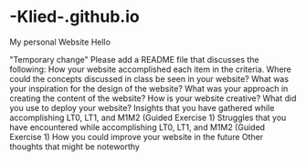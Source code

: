 # -Klied-.github.io
My personal Website
Hello


"Temporary change"
Please add a README file that discusses the following:
How your website accomplished each item in the criteria.
Where could the concepts discussed in class be seen in your website?
What was your inspiration for the design of the website?
What was your approach in creating the content of the website?
How is your website creative?
What did you use to deploy your website?
Insights that you have gathered while accomplishing LT0, LT1, and M1M2 (Guided Exercise 1)
Struggles that you have encountered while accomplishing LT0, LT1, and M1M2 (Guided Exercise 1)
How you could improve your website in the future
Other thoughts that might be noteworthy
